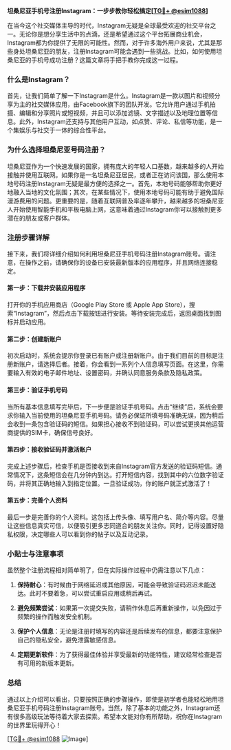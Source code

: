 **坦桑尼亚手机号注册Instagram：一步步教你轻松搞定[[TG💪+ @esim1088](https://t.me/s/esim1088)]**

在当今这个社交媒体主导的时代，Instagram无疑是全球最受欢迎的社交平台之一。无论你是想分享生活中的点滴，还是希望通过这个平台拓展商业机会，Instagram都为你提供了无限的可能性。然而，对于许多海外用户来说，尤其是那些身处坦桑尼亚的朋友，注册Instagram可能会遇到一些挑战。比如，如何使用坦桑尼亚的手机号成功注册？这篇文章将手把手教你完成这一过程。

### 什么是Instagram？

首先，让我们简单了解一下Instagram是什么。Instagram是一款以图片和视频分享为主的社交媒体应用，由Facebook旗下的团队开发。它允许用户通过手机拍摄、编辑和分享照片或短视频，并且可以添加滤镜、文字描述以及地理位置等信息。此外，Instagram还支持与其他用户互动，如点赞、评论、私信等功能，是一个集娱乐与社交于一体的综合性平台。

### 为什么选择坦桑尼亚号码注册？

坦桑尼亚作为一个快速发展的国家，拥有庞大的年轻人口基数，越来越多的人开始接触并使用互联网。如果你是一名坦桑尼亚居民，或者正在访问该国，那么使用本地号码注册Instagram无疑是最方便的选择之一。首先，本地号码能够帮助你更好地融入当地的文化氛围；其次，在某些情况下，使用本地号码可能有助于避免国际漫游费用的问题。更重要的是，随着互联网普及率逐年攀升，越来越多的坦桑尼亚人开始使用智能手机和平板电脑上网，这意味着通过Instagram你可以接触到更多潜在的朋友或客户群体。

### 注册步骤详解

接下来，我们将详细介绍如何利用坦桑尼亚手机号码注册Instagram账号。请注意，在操作之前，请确保你的设备已安装最新版本的应用程序，并且网络连接稳定。

#### 第一步：下载并安装应用程序

打开你的手机应用商店（Google Play Store 或 Apple App Store），搜索“Instagram”，然后点击下载按钮进行安装。等待安装完成后，返回桌面找到图标并启动应用。

#### 第二步：创建新账户

初次启动时，系统会提示你登录已有账户或注册新账户。由于我们目前的目标是注册新账户，请选择后者。接着，你会看到一系列个人信息填写页面。在这里，你需要输入有效的电子邮件地址、设置密码，并确认同意服务条款及隐私政策。

#### 第三步：验证手机号码

当所有基本信息填写完毕后，下一步便是验证手机号码。点击“继续”后，系统会要求你输入当前使用的坦桑尼亚手机号码。请务必保证所填号码准确无误，因为稍后会收到一条包含验证码的短信。如果担心接收不到验证码，可以尝试更换其他运营商提供的SIM卡，确保信号良好。

#### 第四步：接收验证码并激活账户

完成上述步骤后，检查手机是否接收到来自Instagram官方发送的验证码短信。通常情况下，这条短信会在几分钟内到达。打开短信内容，找到其中的六位数字验证码，并将其正确地输入到指定位置。一旦验证成功，你的账户就正式激活了！

#### 第五步：完善个人资料

最后一步是完善你的个人资料。这包括上传头像、填写用户名、简介等内容。尽量让这些信息真实可信，以便吸引更多志同道合的朋友关注你。同时，记得设置好隐私权限，决定哪些人可以看到你的帖子以及互动记录。

### 小贴士与注意事项

虽然整个注册流程相对简单明了，但在实际操作过程中仍需注意以下几点：

1. **保持耐心**：有时候由于网络延迟或其他原因，可能会导致验证码迟迟未能送达。此时不要着急，可以尝试重启应用或稍后再试。
   
2. **避免频繁尝试**：如果第一次提交失败，请稍作休息后再重新操作，以免因过于频繁的操作而触发安全机制。
   
3. **保护个人信息**：无论是注册时填写的内容还是后续发布的信息，都要注意保护自己的隐私安全，避免泄露敏感信息。

4. **定期更新软件**：为了获得最佳体验并享受最新的功能特性，建议经常检查是否有可用的新版本更新。

### 总结

通过以上介绍可以看出，只要按照正确的步骤操作，即使是初学者也能轻松地用坦桑尼亚手机号码注册Instagram账号。当然，除了基本的功能之外，Instagram还有很多高级玩法等待着大家去探索。希望本文能对你有所帮助，祝你在Instagram的世界里玩得开心！

[[TG💪+ @esim1088](https://t.me/s/esim1088) ![Image](https://i.postimg.cc/4NQfJmqS/Snipaste-2025-05-13-00-14-12.png)]